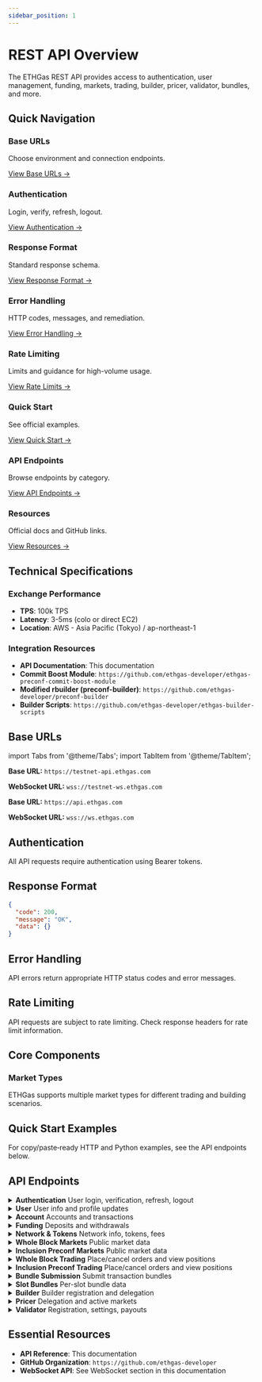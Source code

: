 ```yaml
---
sidebar_position: 1
---
```


# REST API Overview

The ETHGas REST API provides access to authentication, user management, funding, markets, trading, builder, pricer, validator, bundles, and more.

## Quick Navigation

<div className="quick-nav">

<div className="row" style={{ marginBottom: '1rem' }}>
  <div className="col col--3">
    <div className="feature-card text--center" style={{ height: '100%', display: 'flex', flexDirection: 'column', justifyContent: 'space-between' }}>
      <div>
        <h3>Base URLs</h3>
        <p>Choose environment and connection endpoints.</p>
      </div>
      <div style={{ marginTop: '1.5rem' }}>
        <a href="#base-urls" className="button button--outline button--sm">
          View Base URLs →
        </a>
      </div>
    </div>
  </div>
  <div className="col col--3">
    <div className="feature-card text--center" style={{ height: '100%', display: 'flex', flexDirection: 'column', justifyContent: 'space-between' }}>
      <div>
        <h3>Authentication</h3>
        <p>Login, verify, refresh, logout.</p>
      </div>
      <div style={{ marginTop: '1.5rem' }}>
        <a href="#authentication" className="button button--outline button--sm">
          View Authentication →
        </a>
      </div>
    </div>
  </div>
  <div className="col col--3">
    <div className="feature-card text--center" style={{ height: '100%', display: 'flex', flexDirection: 'column', justifyContent: 'space-between' }}>
      <div>
        <h3>Response Format</h3>
        <p>Standard response schema.</p>
      </div>
      <div style={{ marginTop: '1.5rem' }}>
        <a href="#response-format" className="button button--outline button--sm">
          View Response Format →
        </a>
      </div>
    </div>
  </div>
  <div className="col col--3">
    <div className="feature-card text--center" style={{ height: '100%', display: 'flex', flexDirection: 'column', justifyContent: 'space-between' }}>
      <div>
        <h3>Error Handling</h3>
        <p>HTTP codes, messages, and remediation.</p>
      </div>
      <div style={{ marginTop: '1.5rem' }}>
        <a href="#error-handling" className="button button--outline button--sm">
          View Error Handling →
        </a>
      </div>
    </div>
  </div>
</div>

<div className="row" style={{ marginBottom: '1rem' }}>
  <div className="col col--3">
    <div className="feature-card text--center" style={{ height: '100%', display: 'flex', flexDirection: 'column', justifyContent: 'space-between' }}>
      <div>
        <h3>Rate Limiting</h3>
        <p>Limits and guidance for high-volume usage.</p>
      </div>
      <div style={{ marginTop: '1.5rem' }}>
        <a href="#rate-limiting" className="button button--outline button--sm">
          View Rate Limits →
        </a>
      </div>
    </div>
  </div>
  <div className="col col--3">
    <div className="feature-card text--center" style={{ height: '100%', display: 'flex', flexDirection: 'column', justifyContent: 'space-between' }}>
      <div>
        <h3>Quick Start</h3>
        <p>See official examples.</p>
      </div>
      <div style={{ marginTop: '1.5rem' }}>
        <a href="#quick-start-examples" className="button button--outline button--sm">
          View Quick Start →
        </a>
      </div>
    </div>
  </div>
  <div className="col col--3">
    <div className="feature-card text--center" style={{ height: '100%', display: 'flex', flexDirection: 'column', justifyContent: 'space-between' }}>
      <div>
        <h3>API Endpoints</h3>
        <p>Browse endpoints by category.</p>
      </div>
      <div style={{ marginTop: '1.5rem' }}>
        <a href="#api-endpoints" className="button button--outline button--sm">
          View API Endpoints →
        </a>
      </div>
    </div>
  </div>
  <div className="col col--3">
    <div className="feature-card text--center" style={{ height: '100%', display: 'flex', flexDirection: 'column', justifyContent: 'space-between' }}>
      <div>
        <h3>Resources</h3>
        <p>Official docs and GitHub links.</p>
      </div>
      <div style={{ marginTop: '1.5rem' }}>
        <a href="#essential-resources" className="button button--outline button--sm">
          View Resources →
        </a>
      </div>
    </div>
  </div>

</div>

</div>

## Technical Specifications

### Exchange Performance
- **TPS**: 100k TPS
- **Latency**: 3-5ms (colo or direct EC2)
- **Location**: AWS - Asia Pacific (Tokyo) / ap-northeast-1

### Integration Resources

- **API Documentation**: This documentation
- **Commit Boost Module**: `https://github.com/ethgas-developer/ethgas-preconf-commit-boost-module`
- **Modified rbuilder (preconf-builder)**: `https://github.com/ethgas-developer/preconf-builder`
- **Builder Scripts**: `https://github.com/ethgas-developer/ethgas-builder-scripts`

## Base URLs

import Tabs from '@theme/Tabs';
import TabItem from '@theme/TabItem';

<Tabs>
<TabItem value="testnet" label="TestNet" default>

**Base URL:** `https://testnet-api.ethgas.com`

**WebSocket URL:** `wss://testnet-ws.ethgas.com`

</TabItem>
<TabItem value="mainnet" label="MainNet">

**Base URL:** `https://api.ethgas.com`

**WebSocket URL:** `wss://ws.ethgas.com`

</TabItem>
</Tabs>

## Authentication

All API requests require authentication using Bearer tokens.

## Response Format

```json
{
  "code": 200,
  "message": "OK",
  "data": {}
}
```

## Error Handling

API errors return appropriate HTTP status codes and error messages.

## Rate Limiting

API requests are subject to rate limiting. Check response headers for rate limit information.

## Core Components

### Market Types

ETHGas supports multiple market types for different trading and building scenarios.

## Quick Start Examples

For copy/paste‑ready HTTP and Python examples, see the API endpoints below.

## API Endpoints

<div className="api-endpoints-grid">

<details className="api-category">
<summary className="api-category-header">
  <strong>Authentication</strong>
  <span className="api-category-desc">User login, verification, refresh, logout</span>
</summary>

- <span className="api-method-post">**POST**</span> `/api/v1/user/login`
- <span className="api-method-post">**POST**</span> `/api/v1/user/login/verify`
- <span className="api-method-post">**POST**</span> `/api/v1/user/login/refresh`
- <span className="api-method-post">**POST**</span> `/api/v1/user/logout`

</details>

<details className="api-category">
<summary className="api-category-header">
  <strong>User</strong>
  <span className="api-category-desc">User info and profile updates</span>
</summary>

- <span className="api-method-get">**GET**</span> `/api/v1/user/info`
- <span className="api-method-post">**POST**</span> `/api/v1/user/update`
- <span className="api-method-post">**POST**</span> `/api/v1/user/payoutAddress`
- <span className="api-method-post">**POST**</span> `/api/v1/user/collateralPerSlot`

</details>

<details className="api-category">
<summary className="api-category-header">
  <strong>Account</strong>
  <span className="api-category-desc">Accounts and transactions</span>
</summary>

- <span className="api-method-get">**GET**</span> `/api/v1/user/accounts`
- <span className="api-method-get">**GET**</span> `/api/v1/user/account/{accountId}`
- <span className="api-method-get">**GET**</span> `/api/v1/user/account/{accountId}/txs`
- <span className="api-method-get">**GET**</span> `/api/v1/user/account/txs`
- <span className="api-method-post">**POST**</span> `/api/v1/user/account/transfer/token`

</details>

<details className="api-category">
<summary className="api-category-header">
  <strong>Funding</strong>
  <span className="api-category-desc">Deposits and withdrawals</span>
</summary>

- <span className="api-method-get">**GET**</span> `/api/v1/p/funding/contractAddress`
- <span className="api-method-get">**GET**</span> `/api/v1/user/funding/deposits`
- <span className="api-method-post">**POST**</span> `/api/v1/user/funding/withdraw`
- <span className="api-method-get">**GET**</span> `/api/v1/p/funding/withdraw/dailyWithdrawLimits`
- <span className="api-method-get">**GET**</span> `/api/v1/user/funding/withdraw/status`
- <span className="api-method-get">**GET**</span> `/api/v1/user/funding/withdraws`

</details>

<details className="api-category">
<summary className="api-category-header">
  <strong>Network & Tokens</strong>
  <span className="api-category-desc">Network info, tokens, fees</span>
</summary>

- <span className="api-method-get">**GET**</span> `/api/v1/p/network`
- <span className="api-method-get">**GET**</span> `/api/v1/p/tokens`
- <span className="api-method-get">**GET**</span> `/api/v1/p/user/fees`

</details>

<details className="api-category">
<summary className="api-category-header">
  <strong>Whole Block Markets</strong>
  <span className="api-category-desc">Public market data</span>
</summary>

- <span className="api-method-get">**GET**</span> `/api/v1/p/wholeblock/markets`
- <span className="api-method-get">**GET**</span> `/api/v1/p/wholeblock/positions`
- <span className="api-method-get">**GET**</span> `/api/v1/p/wholeblock/orders`
- <span className="api-method-get">**GET**</span> `/api/v1/p/wholeblock/trades`

</details>

<details className="api-category">
<summary className="api-category-header">
  <strong>Inclusion Preconf Markets</strong>
  <span className="api-category-desc">Public market data</span>
</summary>

- <span className="api-method-get">**GET**</span> `/api/v1/p/inclusion-preconf/markets`
- <span className="api-method-get">**GET**</span> `/api/v1/p/inclusion-preconf/market`
- <span className="api-method-get">**GET**</span> `/api/v1/p/inclusion-preconf/trades`
- <span className="api-method-get">**GET**</span> `/api/v1/p/inclusion-preconf/top-sales`

</details>

<details className="api-category"> 
<summary className="api-category-header">
  <strong>Whole Block Trading</strong>
  <span className="api-category-desc">Place/cancel orders and view positions</span>
</summary>

- <span className="api-method-post">**POST**</span> `/api/v1/wholeblock/order`
- <span className="api-method-post">**POST**</span> `/api/v1/wholeblock/cancel-all-orders`
- <span className="api-method-post">**POST**</span> `/api/v1/wholeblock/cancel-batch-orders`
- <span className="api-method-post">**POST**</span> `/api/v1/wholeblock/cancel-order`
- <span className="api-method-get">**GET**</span> `/api/v1/user/wholeblock/all-orders`
- <span className="api-method-get">**GET**</span> `/api/v1/user/wholeblock/orders`
- <span className="api-method-get">**GET**</span> `/api/v1/user/wholeblock/positions`
- <span className="api-method-get">**GET**</span> `/api/v1/user/wholeblock/txs`

</details>

<details className="api-category">
<summary className="api-category-header">
  <strong>Inclusion Preconf Trading</strong>
  <span className="api-category-desc">Place/cancel orders and view positions</span>
</summary>

- <span className="api-method-post">**POST**</span> `/api/v1/inclusion-preconf/order`
- <span className="api-method-post">**POST**</span> `/api/v1/inclusion-preconf/cancel-all-orders`
- <span className="api-method-post">**POST**</span> `/api/v1/inclusion-preconf/cancel-batch-orders`
- <span className="api-method-post">**POST**</span> `/api/v1/inclusion-preconf/cancel-order`
- <span className="api-method-get">**GET**</span> `/api/v1/user/inclusion-preconf/orders`
- <span className="api-method-get">**GET**</span> `/api/v1/user/inclusion-preconf/all-orders`
- <span className="api-method-get">**GET**</span> `/api/v1/user/inclusion-preconf/positions`
- <span className="api-method-get">**GET**</span> `/api/v1/user/inclusion-preconf/txs`
- <span className="api-method-post">**POST**</span> `/api/v1/user/inclusion-preconf/market/update`

</details>

<details className="api-category">
<summary className="api-category-header">
  <strong>Bundle Submission</strong>
  <span className="api-category-desc">Submit transaction bundles</span>
</summary>

- <span className="api-method-post">**POST**</span> `/api/v1/user/bundle/send`

</details>

<details className="api-category">
<summary className="api-category-header">
  <strong>Slot Bundles</strong>
  <span className="api-category-desc">Per-slot bundle data</span>
</summary>

- <span className="api-method-get">**GET**</span> `/api/v1/slot/bundles`
- <span className="api-method-get">**GET**</span> `/api/v1/account/slot/bundles`
- <span className="api-method-get">**GET**</span> `/api/v1/slot/forceEmptyBlockSpace`
- <span className="api-method-get">**GET**</span> `/api/v1/p/slot/txs/hash`

</details>

<details className="api-category">
<summary className="api-category-header">
  <strong>Builder</strong>
  <span className="api-category-desc">Builder registration and delegation</span>
</summary>

- **POST** `/api/v1/builder/register`
- **GET** `/api/v1/builder/signingMessage`
- **POST** `/api/v1/builder/deregister`
- **GET** `/api/v1/p/builders`
- **GET** `/api/v1/user/builder`
- **POST** `/api/v1/user/delegate/builder`
- **GET** `/api/v1/user/delegate/builder`
- **GET** `/api/v1/p/builder/{slot}`
- **GET** `/api/v1/builder/delegation`

</details>

<details className="api-category">
<summary className="api-category-header">
  <strong>Pricer</strong>
  <span className="api-category-desc">Delegation and active markets</span>
</summary>

- **POST** `/api/v1/user/delegate/pricer`
- **GET** `/api/v1/user/pricer`
- **GET** `/api/v1/pricer/account-tokens`
- **GET** `/api/v1/pricer/inclusion-preconf/orders`
- **GET** `/api/v1/pricer/inclusion-preconf/positions`
- **GET** `/api/v1/pricer/wholeblock/orders`
- **GET** `/api/v1/pricer/wholeblock/positions`
- **GET** `/api/v1/pricer/markets/active`

</details>

<details className="api-category">
<summary className="api-category-header">
  <strong>Validator</strong>
  <span className="api-category-desc">Registration, settings, payouts</span>
</summary>

- **GET** `/api/v1/user/validators`
- **GET** `/api/v1/p/validators`
- **POST** `/api/v1/validator/register`
- **POST** `/api/v1/validator/verify`
- **POST** `/api/v1/validator/settings`
- **POST** `/api/v1/validator/deregister`
- **GET** `/api/v1/validator/fees`
- **GET** `/api/v1/validator/onchain/payout`

</details>

</div>

## Essential Resources

- **API Reference**: This documentation
- **GitHub Organization**: `https://github.com/ethgas-developer`
- **WebSocket API**: See WebSocket section in this documentation 